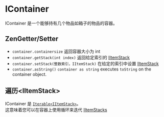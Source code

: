 # IContainer

IContainer 是一个能够持有几个物品如箱子的物品的容器。

## ZenGetter/Setter

- `container.containersize` 返回容器大小为 int
- `container.getStack(int index)` 返回给定索引的 [IItemStack](/Vanilla/Items/IItemStack/)
- `container.setStack(整数索引，IItemStack)` 在给定的索引中设置 [IItemStack](/Vanilla/Items/IItemStack/)
- `container.asString()` `container as string` executes `toString` on the container object.

## 遍历<IItemStack\>

IContainer 是 [`Iterable<IItemStack>`](/Vanilla/Items/IItemStack/)。  
这意味着您可以在容器上使用循环来迭代 [IItemStacks](/Vanilla/Items/IItemStack/)